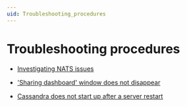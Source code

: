 ```yaml
---
uid: Troubleshooting_procedures
---
```


# Troubleshooting procedures

- [Investigating NATS issues](xref:Investigating_NATS_Issues)

- ['Sharing dashboard' window does not disappear](xref:Sharing_dashboard_window_does_not_disappear)

- [Cassandra does not start up after a server restart](xref:Cassandra_not_starting_up_after_server_restart)
